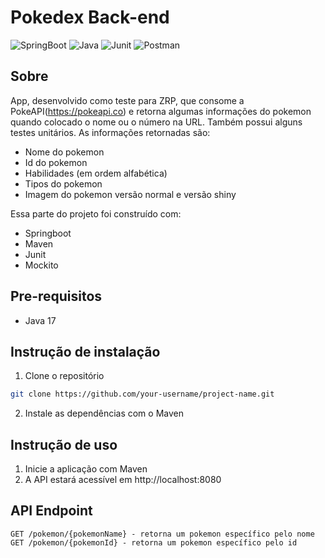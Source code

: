 # Pokedex Back-end

![SpringBoot](https://img.shields.io/badge/Spring_Boot-6DB33F?style=for-the-badge&logo=spring-boot&logoColor=white) ![Java](https://camo.githubusercontent.com/bea90da226e09b503e6c8fde824f4816b98dcf30cd31e803006bf6335af06890/68747470733a2f2f696d672e736869656c64732e696f2f62616467652f6a6176612d2532334544384230302e7376673f7374796c653d666f722d7468652d6261646765266c6f676f3d6f70656e6a646b266c6f676f436f6c6f723d7768697465) ![Junit](https://img.shields.io/badge/Junit5-25A162?style=for-the-badge&logo=junit5&logoColor=white) ![Postman](https://img.shields.io/badge/Postman-FF6C37?style=for-the-badge&logo=Postman&logoColor=white)

## Sobre

App, desenvolvido como teste para ZRP, que consome a PokeAPI(https://pokeapi.co) e retorna algumas informações do
pokemon quando colocado o nome ou o número na URL. Também possui alguns testes unitários.
As informações retornadas são:

- Nome do pokemon
- Id do pokemon
- Habilidades (em ordem alfabética)
- Tipos do pokemon
- Imagem do pokemon versão normal e versão shiny

Essa parte do projeto foi construído com:

- Springboot
- Maven
- Junit
- Mockito

## Pre-requisitos

- Java 17

## Instrução de instalação

1. Clone o repositório
```bash
git clone https://github.com/your-username/project-name.git
```
2. Instale as dependências com o Maven

## Instrução de uso

1. Inicie a aplicação com Maven
2. A API estará acessível em http://localhost:8080

## API Endpoint

```
GET /pokemon/{pokemonName} - retorna um pokemon específico pelo nome
GET /pokemon/{pokemonId} - retorna um pokemon específico pelo id
```

